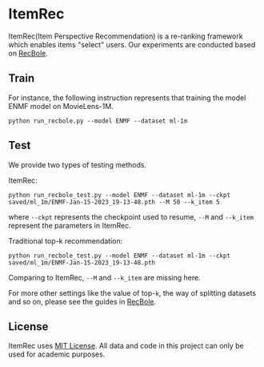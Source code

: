 # ItemRec

ItemRec(Item Perspective Recommendation) is a re-ranking framework which enables items "select" users.  Our experiments are conducted based on [RecBole](https://github.com/RUCAIBox/RecBole).



## Train

For instance, the following instruction represents that training the model ENMF model on MovieLens-1M.

```
python run_recbole.py --model ENMF --dataset ml-1m
```



## Test

We provide two types of testing methods.

ItemRec:

```
python run_recbole_test.py --model ENMF --dataset ml-1m --ckpt saved/ml_1m/ENMF-Jan-15-2023_19-13-48.pth --M 50 --k_item 5
```

where  `--ckpt` represents the checkpoint used to resume, `--M` and `--k_item` represent the parameters in ItemRec.



Traditional top-k recommendation:

```
python run_recbole_test.py --model ENMF --dataset ml-1m --ckpt saved/ml_1m/ENMF-Jan-15-2023_19-13-48.pth 
```

 Comparing to ItemRec, `--M` and `--k_item` are missing here.



For more other settings like the value of top-`k`, the way of splitting datasets and so on, please see the guides in [RecBole](https://github.com/RUCAIBox/RecBole).



## License

ItemRec uses [MIT License](https://github.com/RUCAIBox/RecBole/blob/master/LICENSE). All data and code in this project can only be used for academic purposes.

